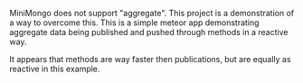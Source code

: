 MiniMongo does not support "aggregate". This project is a demonstration of a way
to overcome this. This is a simple meteor app demonstrating aggregate data being
published and pushed through methods in a reactive way.

It appears that methods are way faster then publications, but are equally as
reactive in this example.
